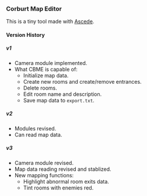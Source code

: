 ### Corburt Map Editor

This is a tiny tool made with [Ascede](https://github.com/EinNeuerBenutzername/Ascede).

#### Version History

##### v1

- Camera module implemented.
- What CBME is capable of:
  - Initialize map data.
  - Create new rooms and create/remove entrances.
  - Delete rooms.
  - Edit room name and description.
  - Save map data to `export.txt`.

##### v2

- Modules revised.
- Can read map data.

##### v3

- Camera module revised.
- Map data reading revised and stablized.
- New mapping functions:
  - Highlight abnormal room exits data.
  - Tint rooms with enemies red.